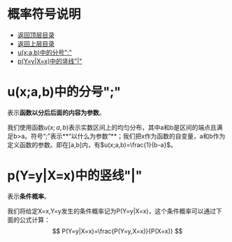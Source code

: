 # 概率符号说明

* [返回顶层目录](../../SUMMARY.md#目录)
* [返回上层目录](statistics-and-information-theory.md)
* [u(x;a,b)中的分号";"](#u(x;a,b)中的分号";")
* [p(Y=y|X=x)中的竖线"|"](#p(Y=y|X=x)中的竖线"|")



# u(x;a,b)中的分号";"

表示**函数以分后后面的内容为参数**。

我们使用函数$u(x;a,b)$表示实数区间上的均匀分布，其中a和b是区间的端点且满足b>a。符号“;”表示**“以什么为参数”**；我们把x作为函数的自变量，a和b作为定义函数的参数。即在[a,b]内，有$u(x;a,b)=\frac{1}{b-a}$。



# p(Y=y|X=x)中的竖线"|"

表示**条件概率**。

我们将给定X=x,Y=y发生的条件概率记为P(Y=y|X=x)，这个条件概率可以通过下面的公式计算：
$$
P(Y=y|X=x)=\frac{P(Y=y,X=x)}{P(X=x)}
$$
